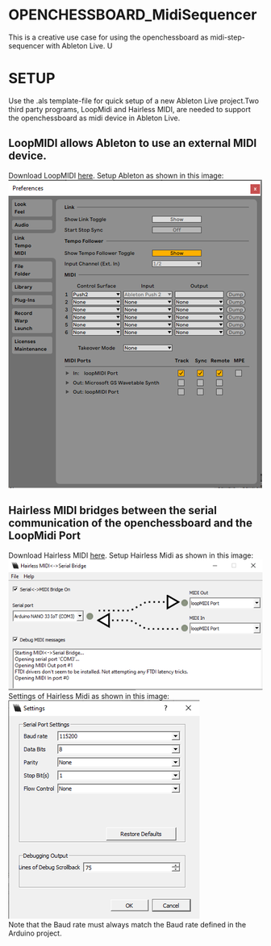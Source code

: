 # OPENCHESSBOARD_MidiSequencer
This is a creative use case for using the openchessboard as midi-step-sequencer with Ableton Live. U

# SETUP
Use the .als template-file for quick setup of a new Ableton Live project.Two third party programs, LoopMidi and Hairless MIDI, are needed to support the openchessboard as midi device in Ableton Live.

## LoopMIDI allows Ableton to use an external MIDI device.
Download LoopMIDI [here](https://www.tobias-erichsen.de/software/loopmidi.html).
Setup Ableton as shown in this image:<br/>
![](/images/ableton_setup.png)<br/>

## Hairless MIDI bridges between the serial communication of the openchessboard and the LoopMidi Port
Download Hairless MIDI [here](https://projectgus.github.io/hairless-midiserial).
Setup Hairless Midi as shown in this image:<br/>
![](/images/hairless_setting2.png)<br/>
Settings of Hairless Midi as shown in this image:<br/>
![](/images/hairless_setting.png)<br/>
Note that the Baud rate must always match the Baud rate defined in the Arduino project.
